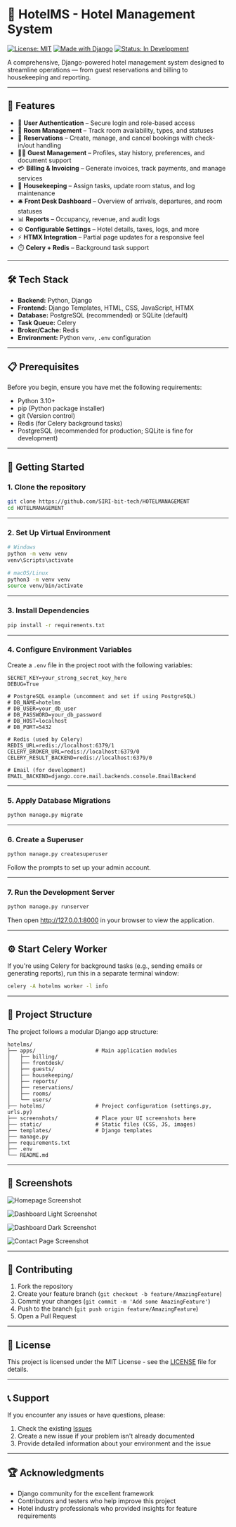 # 🏨 HotelMS - Hotel Management System

[![License: MIT](https://img.shields.io/badge/License-MIT-blue.svg)](https://opensource.org/licenses/MIT)
[![Made with Django](https://img.shields.io/badge/Django-4.x-success)](https://www.djangoproject.com/)
[![Status: In Development](https://img.shields.io/badge/status-active-green)]()


A comprehensive, Django-powered hotel management system designed to streamline operations — from guest reservations and billing to housekeeping and reporting.

---

## 🌟 Features

- 🔐 **User Authentication** – Secure login and role-based access
- 🏨 **Room Management** – Track room availability, types, and statuses
- 📅 **Reservations** – Create, manage, and cancel bookings with check-in/out handling
- 🧍‍♂️ **Guest Management** – Profiles, stay history, preferences, and document support
- 💳 **Billing & Invoicing** – Generate invoices, track payments, and manage services
- 🧹 **Housekeeping** – Assign tasks, update room status, and log maintenance
- 🛎️ **Front Desk Dashboard** – Overview of arrivals, departures, and room statuses
- 📊 **Reports** – Occupancy, revenue, and audit logs
- ⚙️ **Configurable Settings** – Hotel details, taxes, logs, and more
- ⚡ **HTMX Integration** – Partial page updates for a responsive feel
- ⏱️ **Celery + Redis** – Background task support

---

## 🛠️ Tech Stack

- **Backend:** Python, Django
- **Frontend:** Django Templates, HTML, CSS, JavaScript, HTMX
- **Database:** PostgreSQL (recommended) or SQLite (default)
- **Task Queue:** Celery
- **Broker/Cache:** Redis
- **Environment:** Python `venv`, `.env` configuration

---

## 📋 Prerequisites

Before you begin, ensure you have met the following requirements:

- Python 3.10+
- pip (Python package installer)
- git (Version control)
- Redis (for Celery background tasks)
- PostgreSQL (recommended for production; SQLite is fine for development)

---

## 🚀 Getting Started

### 1. Clone the repository

```bash
git clone https://github.com/SIRI-bit-tech/HOTELMANAGEMENT
cd HOTELMANAGEMENT
```

---

### 2. Set Up Virtual Environment

```bash
# Windows
python -m venv venv
venv\Scripts\activate

# macOS/Linux
python3 -m venv venv
source venv/bin/activate
```

---

### 3. Install Dependencies

```bash
pip install -r requirements.txt
```

---

### 4. Configure Environment Variables

Create a `.env` file in the project root with the following variables:

```env
SECRET_KEY=your_strong_secret_key_here
DEBUG=True

# PostgreSQL example (uncomment and set if using PostgreSQL)
# DB_NAME=hotelms
# DB_USER=your_db_user
# DB_PASSWORD=your_db_password
# DB_HOST=localhost
# DB_PORT=5432

# Redis (used by Celery)
REDIS_URL=redis://localhost:6379/1
CELERY_BROKER_URL=redis://localhost:6379/0
CELERY_RESULT_BACKEND=redis://localhost:6379/0

# Email (for development)
EMAIL_BACKEND=django.core.mail.backends.console.EmailBackend
```

---

### 5. Apply Database Migrations

```bash
python manage.py migrate
```

---

### 6. Create a Superuser

```bash
python manage.py createsuperuser
```

Follow the prompts to set up your admin account.

---

### 7. Run the Development Server

```bash
python manage.py runserver
```

Then open http://127.0.0.1:8000 in your browser to view the application.

---

## ⚙️ Start Celery Worker

If you're using Celery for background tasks (e.g., sending emails or generating reports), run this in a separate terminal window:

```bash
celery -A hotelms worker -l info
```

---

## 📁 Project Structure

The project follows a modular Django app structure:

```
hotelms/
├── apps/                   # Main application modules
│   ├── billing/
│   ├── frontdesk/
│   ├── guests/
│   ├── housekeeping/
│   ├── reports/
│   ├── reservations/
│   ├── rooms/
│   └── users/
├── hotelms/                # Project configuration (settings.py, urls.py)
├── screenshots/            # Place your UI screenshots here
├── static/                 # Static files (CSS, JS, images)
├── templates/              # Django templates
├── manage.py
├── requirements.txt
├── .env
└── README.md
```

---

## 📸 Screenshots

![Homepage Screenshot](screenshots/Homepage.png)

![Dashboard Light Screenshot](screenshots/dashboard-light.png)

![Dashboard Dark Screenshot](screenshots/dashboard-dark.png)

![Contact Page Screenshot](screenshots/contact.png)

---

## 🤝 Contributing

1. Fork the repository
2. Create your feature branch (`git checkout -b feature/AmazingFeature`)
3. Commit your changes (`git commit -m 'Add some AmazingFeature'`)
4. Push to the branch (`git push origin feature/AmazingFeature`)
5. Open a Pull Request

---

## 📄 License

This project is licensed under the MIT License - see the [LICENSE](LICENSE) file for details.

---

## 📞 Support

If you encounter any issues or have questions, please:

1. Check the existing [Issues](https://github.com/SIRI-bit-tech/HOTELMANAGEMENT/issues)
2. Create a new issue if your problem isn't already documented
3. Provide detailed information about your environment and the issue

---

## 🏆 Acknowledgments

- Django community for the excellent framework
- Contributors and testers who help improve this project
- Hotel industry professionals who provided insights for feature requirements